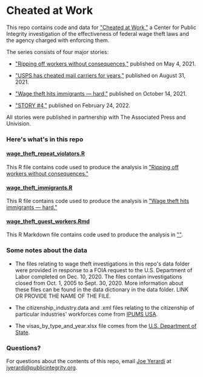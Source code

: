 # Cheated at Work

This repo contains code and data for ["Cheated at Work,"](https://publicintegrity.org/topics/inequality-poverty-opportunity/workers-rights/cheated-at-work/) a Center for Public Integrity investigation of the effectiveness of federal wage theft laws and the agency charged with enforcing them.

The series consists of four major stories:
* ["Ripping off workers without consequences,"](https://publicintegrity.org/inequality-poverty-opportunity/workers-rights/cheated-at-work/ripping-off-workers-with-no-consequences/) published on May 4, 2021.

* ["USPS has cheated mail carriers for years,"]("https://publicintegrity.org/inequality-poverty-opportunity/workers-rights/cheated-at-work/usps-cheated-mail-carriers/) published on August 31, 2021.

* ["Wage theft hits immigrants — hard,"](https://publicintegrity.org/inequality-poverty-opportunity/workers-rights/cheated-at-work/garment-immigrant-workers-wage-theft/) published on October 14, 2021.

* ["STORY #4,"]() published on February 24, 2022.

All stories were published in partnership with The Associated Press and Univision.

### Here's what's in this repo

#### [wage_theft_repeat_violators.R](wage_theft_repeat_violators.R)
This R file contains code used to produce the analysis in ["Ripping off workers without consequences."](https://publicintegrity.org/inequality-poverty-opportunity/workers-rights/cheated-at-work/ripping-off-workers-with-no-consequences/)

#### [wage_theft_immigrants.R](wage_theft_immigrants.R)
This R file contains code used to produce the analysis in ["Wage theft hits immigrants — hard."](https://publicintegrity.org/inequality-poverty-opportunity/workers-rights/cheated-at-work/garment-immigrant-workers-wage-theft/)

#### [wage_theft_guest_workers.Rmd](wage_theft_guest_workers.Rmd)
This R Markdown file contains code used to produce the analysis in [""]().

### Some notes about the data
* The files relating to wage theft investigations in this repo's data folder were provided in response to a FOIA request to the U.S. Department of Labor completed on Dec. 10, 2020. The files contain investigations closed from Oct. 1, 2005 to Sept. 30, 2020. More information about these files can be found in the data dictionary in the data folder. LINK OR PROVIDE THE NAME OF THE FILE.

* The citizenship_industry.data and .xml files relating to the citizenship of particular industries' workforces come from [IPUMS USA](https://usa.ipums.org/usa/index.shtml).

* The visas_by_type_and_year.xlsx file comes from the [U.S. Department of State](https://travel.state.gov/content/travel/en/legal/visa-law0/visa-statistics/nonimmigrant-visa-statistics.html).

### Questions?
For questions about the contents of this repo, email [Joe Yerardi](https://publicintegrity.org/author/joe-yerardi/) at jyerardi@publicintegrity.org.
